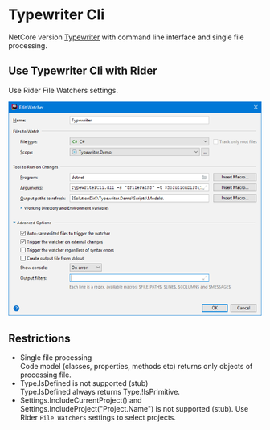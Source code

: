 # Typewriter Cli
NetCore version [Typewriter]() with command line interface and single file processing.  

## Use Typewriter Cli with Rider  
Use Rider File Watchers settings.  

![file watcher settings](/images/file-watcher-settings.png)

## Restrictions
- Single file processing  
Code model (classes, properties, methods etc) returns only objects of processing file.
- Type.IsDefined is not supported (stub)   
Type.IsDefined always returns Type.!IsPrimitive.  
- Settings.IncludeCurrentProject() and Settings.IncludeProject("Project.Name") is not supported (stub).
Use Rider `File Watchers` settings to select projects.
